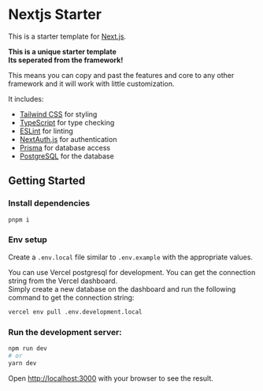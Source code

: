 # Nextjs Starter

This is a starter template for [Next.js](https://nextjs.org/).

**This is a unique starter template\
Its seperated from the framework!**

This means you can copy and past the features and core to any other framework and it will work with little
customization.

It includes:

- [Tailwind CSS](https://tailwindcss.com/) for styling
- [TypeScript](https://www.typescriptlang.org/) for type checking
- [ESLint](https://eslint.org/) for linting
- [NextAuth.js](https://next-auth.js.org/) for authentication
- [Prisma](https://www.prisma.io/) for database access
- [PostgreSQL](https://www.postgresql.org/) for the database

## Getting Started

### Install dependencies

```bash
pnpm i
```

### Env setup

Create a `.env.local` file similar to `.env.example` with the appropriate values.

You can use Vercel postgresql for development. You can get the connection string from the Vercel dashboard. \
Simply create a new database on the dashboard and run the following command to get the connection string:

```bash
vercel env pull .env.development.local
```

### Run the development server:

```bash
npm run dev
# or
yarn dev
```

Open [http://localhost:3000](http://localhost:3000) with your browser to see the result.
